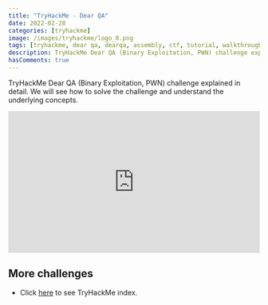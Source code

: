 ```yaml
---
title: "TryHackMe - Dear QA"
date: 2022-02-28
categories: [tryhackme]
image: /images/tryhackme/logo_0.png
tags: [tryhackme, dear qa, dearqa, assembly, ctf, tutorial, walkthrough, debug, reverse engineering, exploiting, pwn, binary exploitation, buffer overflow, bof]
description: TryHackMe Dear QA (Binary Exploitation, PWN) challenge explained in detail. We will see how to solve the challenge and understand the underlying concepts.
hasComments: true
---
```


<style>
	/* Responsive iframe */ 
	.video-container {
	    position: relative;
	    width: 100%;
	    height: 0;
	    padding-bottom: 56.25%;
	}
	.video {
	    position: absolute;
	    top: 0;
	    left: 0;
	    width: 100%;
	    height: 100%;
	}
</style>

TryHackMe Dear QA (Binary Exploitation, PWN) challenge explained in detail. We will see how to solve the challenge and understand the underlying concepts.

<div class="video-container">
	<iframe width="840" height="478" src="https://www.youtube.com/embed/XIBwx2ZEuwI" title="YouTube video player" frameborder="0" allow="accelerometer; autoplay; clipboard-write; encrypted-media; gyroscope; picture-in-picture" class="video" allowfullscreen></iframe>
</div>



## More challenges
* Click [here](/tryhackme) to see TryHackMe index.